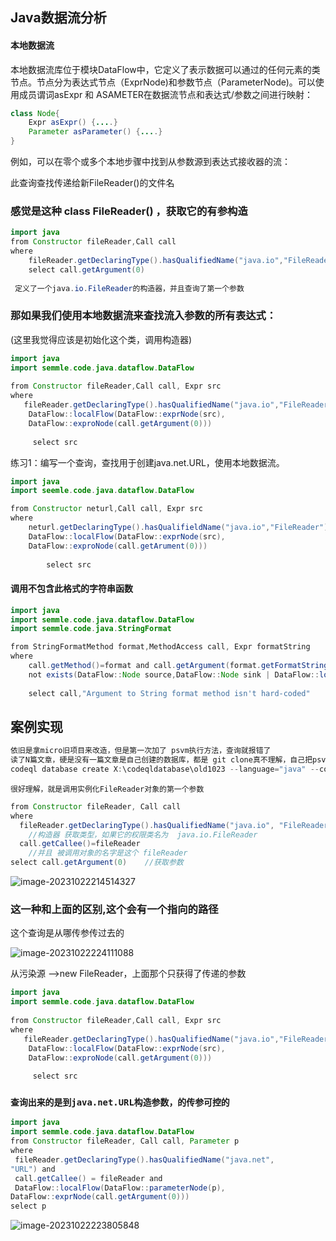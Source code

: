 ## Java数据流分析

#### 本地数据流

本地数据流库位于模块DataFlow中，它定义了表示数据可以通过的任何元素的类节点。节点分为表达式节点（ExprNode)和参数节点（ParameterNode)。可以使用成员谓词asExpr 和 ASAMETER在数据流节点和表达式/参数之间进行映射：

```java
class Node{
    Expr asExpr() {....}
    Parameter asParameter() {....}
}
```

例如，可以在零个或多个本地步骤中找到从参数源到表达式接收器的流：

此查询查找传递给新FileReader()的文件名

### 感觉是这种 class FileReader()  ，获取它的有参构造 

```java
import java 
from Constructor fileReader,Call call
where 
    fileReader.getDeclaringType().hasQualifiedName("java.io","FileReader") and call.getCallee()=fileReader
    select call.getArgument(0)
    
 定义了一个java.io.FileReader的构造器，并且查询了第一个参数
```

### 那如果我们使用本地数据流来查找流入参数的所有表达式：

(这里我觉得应该是初始化这个类，调用构造器)

````java
import java
import semmle.code.java.dataflow.DataFlow	
 
from Constructor fileReader,Call call, Expr src
where
   fileReader.getDeclaringType().hasQualifiedName("java.io","FileReader") and call.getCallee()=fileReader and 
    DataFlow::localFlow(DataFlow::exprNode(src),
    DataFlow::exproNode(call.getArgument(0)))
        
     select src
````



练习1：编写一个查询，查找用于创建java.net.URL，使用本地数据流。

```java
import java
import seemle.code.java.dataflow.DataFlow

from Constructor neturl,Call call, Expr src
where 
    neturl.getDeclaringType().hasQualifieldName("java.io","FileReader") and call.getCallee()=neturl and 
    DataFlow::localFlow(DataFlow::exprNode(src),
    DataFlow::exproNode(call.getArument(0)))
        
        select src
```

#### 调用不包含此格式的字符串函数

```java
import java
import semmle.code.java.dataflow.DataFlow
import semmle.code.java.StringFormat

from StringFormatMethod format,MethodAccess call, Expr formatString
where
    call.getMethod()=format and call.getArgument(format.getFormatStringIndex())=formatString and 
    not exists(DataFlow::Node source,DataFlow::Node sink | DataFlow::localFlow(source,sink) and source.adExpr() instanceof StringLiteral  and sink.asExpr()=formatString)
   
    select call,"Argument to String format method isn't hard-coded"
```





## 案例实现

 ```java
 依旧是拿micro旧项目来改造，但是第一次加了 psvm执行方法，查询就报错了
 读了N篇文章，硬是没有一篇文章是自己创建的数据库，都是 git clone真不理解，自己把psvm去掉发现就可以了 
 codeql database create X:\codeqldatabase\old1023 --language="java" --command="mvn clean install --file pom.xml" --source-root=X:\codeqldatabase\micro_service_seclab --overwrite
 ```

`很好理解，就是调用实例化FileReader对象的第一个参数`

```java
from Constructor fileReader, Call call
where 
  fileReader.getDeclaringType().hasQualifiedName("java.io", "FileReader")  and
    //构造器 获取类型，如果它的权限类名为  java.io.FileReader
  call.getCallee()=fileReader
    //并且 被调用对象的名字是这个 fileReader
select call.getArgument(0)    //获取参数
```

![image-20231022214514327](X:\github\cxkjy.github.io\cxkjy.github.io\img\final\image-20231022214514327.png)

### 这一种和上面的区别,这个会有一个指向的路径

这个查询是从哪传参传过去的

![image-20231022224111088](X:\github\cxkjy.github.io\cxkjy.github.io\img\final\image-20231022224111088.png)

从污染源 -->new FileReader，上面那个只获得了传递的参数

```java
import java
import semmle.code.java.dataflow.DataFlow	
 
from Constructor fileReader,Call call, Expr src
where
   fileReader.getDeclaringType().hasQualifiedName("java.io","FileReader") and call.getCallee()=fileReader and 
    DataFlow::localFlow(DataFlow::exprNode(src),
    DataFlow::exproNode(call.getArgument(0)))
        
     select src
```

### `查询出来的是到java.net.URL构造参数，的传参可控的`

```java
import java
import semmle.code.java.dataflow.DataFlow
from Constructor fileReader, Call call, Parameter p
where
 fileReader.getDeclaringType().hasQualifiedName("java.net",
"URL") and
 call.getCallee() = fileReader and
 DataFlow::localFlow(DataFlow::parameterNode(p),
DataFlow::exprNode(call.getArgument(0)))
select p
```

![image-20231022223805848](X:\github\cxkjy.github.io\cxkjy.github.io\img\final\image-20231022223805848.png)






